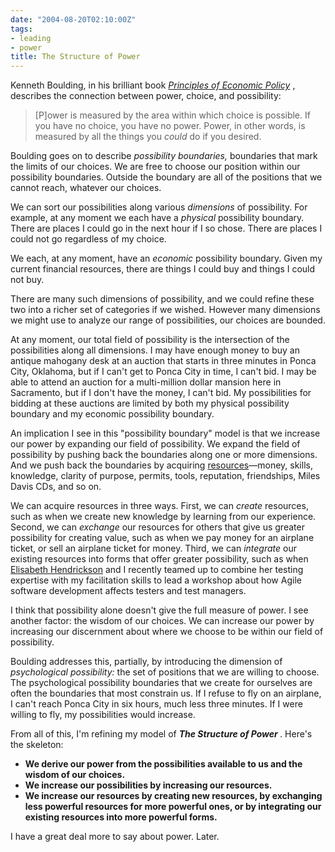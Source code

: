 ```yaml
---
date: "2004-08-20T02:10:00Z"
tags:
- leading
- power
title: The Structure of Power
---
```


<p> Kenneth Boulding, in his brilliant book <em>
<a href="http://www.abebooks.com/servlet/SearchResults?an=Kenneth+boulding&amp;tn=principles+of+economic+policy">Principles of Economic Policy</a>
</em>, describes the connection between power, choice, and possibility: </p>
<blockquote>
<p> [P]ower is measured by the area within which choice is possible.  If you have no choice, you have no power.  Power, in other words, is measured by all the things you <em>could</em> do if you desired. </p>
</blockquote>
<p> Boulding goes on to describe <em>possibility boundaries,</em> boundaries that mark the limits of our choices.  We are free to choose our position within our possibility boundaries.  Outside the boundary are all of the positions that we cannot reach, whatever our choices. </p>
<p> We can sort our possibilities along various <em>dimensions</em> of possibility.  For example, at any moment we each have a <em>physical</em> possibility boundary.  There are places I could go in the next hour if I so chose.  There are places I could not go regardless of my choice. </p>
<p> We each, at any moment, have an <em>economic</em> possibility boundary.  Given my current financial resources, there are things I could buy and things I could not buy. </p>
<p> There are many such dimensions of possibility, and we could refine these two into a richer set of categories if we wished.  However many dimensions we might use to analyze our range of possibilities, our choices are bounded. </p>
<p> At any moment, our total field of possibility is the intersection of the possibilities along all dimensions.  I may have enough money to buy an antique mahogany desk at an auction that starts in three minutes in Ponca City, Oklahoma, but if I can't get to Ponca City in time, I can't bid.  I may be able to attend an auction for a multi-million dollar mansion here in Sacramento, but if I don't have the money, I can't bid.  My possibilities for bidding at these auctions are limited by both my physical possibility boundary and my economic possibility boundary. </p>
<p> An implication I see in this "possibility boundary" model is that we increase our power by expanding our field of possibility.  We expand the field of possibility by pushing back the boundaries along one or more dimensions.  And we push back the boundaries by acquiring <a href="/posts/2004/08/resource/">resources</a>—money, skills, knowledge, clarity of purpose, permits, tools, reputation, friendships, Miles Davis CDs, and so on. </p>
<p> We can acquire resources in three ways.  First, we can <em>create</em> resources, such as when we create new knowledge by learning from our experience.  Second, we can <em>exchange</em> our resources for others that give us greater possibility for creating value, such as when we pay money for an airplane ticket, or sell an airplane ticket for money.  Third, we can <em>integrate</em> our existing resources into forms that offer greater possibility, such as when <a href="http://www.qualitytree.com">Elisabeth Hendrickson</a> and I recently teamed up to combine her testing expertise with my facilitation skills to lead a workshop about how Agile software development affects testers and test managers. </p>
<p> I think that possibility alone doesn't give the full measure of power.  I see another factor: the wisdom of our choices.  We can increase our power by increasing our discernment about where we choose to be within our field of possibility. </p>
<p> Boulding addresses this, partially, by introducing the dimension of <em>psychological possibility:</em> the set of positions that we are willing to choose.  The psychological possibility boundaries that we create for ourselves are often the boundaries that most constrain us.  If I refuse to fly on an airplane, I can't reach Ponca City in six hours, much less three minutes.  If I were willing to fly, my possibilities would increase. </p>
<p> From all of this, I'm refining my model of <strong>
<em>The Structure of Power</em>
</strong>.  Here's the skeleton: </p>
<ul>
<li>
<strong>We derive our power from the possibilities available to us and the wisdom of our choices.</strong>
</li>
<li>
<strong>We increase our possibilities by increasing our resources.</strong>
</li>
<li>
<strong>We increase our resources by creating new resources, by exchanging less powerful resources for more powerful ones, or by integrating our existing resources into more powerful forms.</strong>
</li>
</ul>
<p> I have a great deal more to say about power.  Later. </p>
